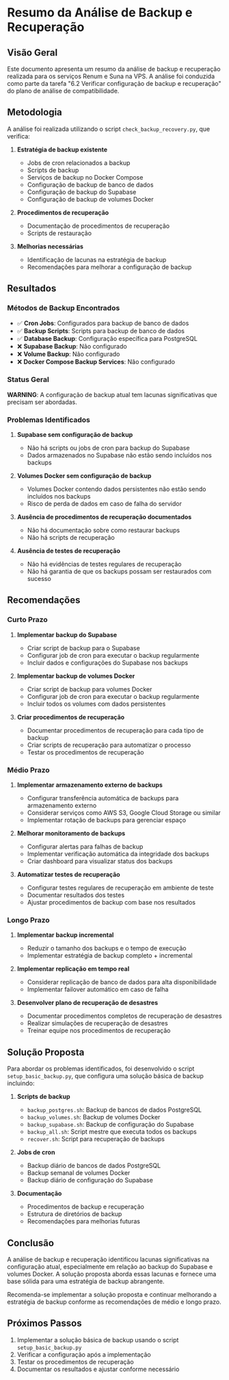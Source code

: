 # Resumo da Análise de Backup e Recuperação

## Visão Geral

Este documento apresenta um resumo da análise de backup e recuperação realizada para os serviços Renum e Suna na VPS. A análise foi conduzida como parte da tarefa "6.2 Verificar configuração de backup e recuperação" do plano de análise de compatibilidade.

## Metodologia

A análise foi realizada utilizando o script `check_backup_recovery.py`, que verifica:

1. **Estratégia de backup existente**
   - Jobs de cron relacionados a backup
   - Scripts de backup
   - Serviços de backup no Docker Compose
   - Configuração de backup de banco de dados
   - Configuração de backup do Supabase
   - Configuração de backup de volumes Docker

2. **Procedimentos de recuperação**
   - Documentação de procedimentos de recuperação
   - Scripts de restauração

3. **Melhorias necessárias**
   - Identificação de lacunas na estratégia de backup
   - Recomendações para melhorar a configuração de backup

## Resultados

### Métodos de Backup Encontrados

- ✅ **Cron Jobs**: Configurados para backup de banco de dados
- ✅ **Backup Scripts**: Scripts para backup de banco de dados
- ✅ **Database Backup**: Configuração específica para PostgreSQL
- ❌ **Supabase Backup**: Não configurado
- ❌ **Volume Backup**: Não configurado
- ❌ **Docker Compose Backup Services**: Não configurado

### Status Geral

**WARNING**: A configuração de backup atual tem lacunas significativas que precisam ser abordadas.

### Problemas Identificados

1. **Supabase sem configuração de backup**
   - Não há scripts ou jobs de cron para backup do Supabase
   - Dados armazenados no Supabase não estão sendo incluídos nos backups

2. **Volumes Docker sem configuração de backup**
   - Volumes Docker contendo dados persistentes não estão sendo incluídos nos backups
   - Risco de perda de dados em caso de falha do servidor

3. **Ausência de procedimentos de recuperação documentados**
   - Não há documentação sobre como restaurar backups
   - Não há scripts de recuperação

4. **Ausência de testes de recuperação**
   - Não há evidências de testes regulares de recuperação
   - Não há garantia de que os backups possam ser restaurados com sucesso

## Recomendações

### Curto Prazo

1. **Implementar backup do Supabase**
   - Criar script de backup para o Supabase
   - Configurar job de cron para executar o backup regularmente
   - Incluir dados e configurações do Supabase nos backups

2. **Implementar backup de volumes Docker**
   - Criar script de backup para volumes Docker
   - Configurar job de cron para executar o backup regularmente
   - Incluir todos os volumes com dados persistentes

3. **Criar procedimentos de recuperação**
   - Documentar procedimentos de recuperação para cada tipo de backup
   - Criar scripts de recuperação para automatizar o processo
   - Testar os procedimentos de recuperação

### Médio Prazo

1. **Implementar armazenamento externo de backups**
   - Configurar transferência automática de backups para armazenamento externo
   - Considerar serviços como AWS S3, Google Cloud Storage ou similar
   - Implementar rotação de backups para gerenciar espaço

2. **Melhorar monitoramento de backups**
   - Configurar alertas para falhas de backup
   - Implementar verificação automática da integridade dos backups
   - Criar dashboard para visualizar status dos backups

3. **Automatizar testes de recuperação**
   - Configurar testes regulares de recuperação em ambiente de teste
   - Documentar resultados dos testes
   - Ajustar procedimentos de backup com base nos resultados

### Longo Prazo

1. **Implementar backup incremental**
   - Reduzir o tamanho dos backups e o tempo de execução
   - Implementar estratégia de backup completo + incremental

2. **Implementar replicação em tempo real**
   - Considerar replicação de banco de dados para alta disponibilidade
   - Implementar failover automático em caso de falha

3. **Desenvolver plano de recuperação de desastres**
   - Documentar procedimentos completos de recuperação de desastres
   - Realizar simulações de recuperação de desastres
   - Treinar equipe nos procedimentos de recuperação

## Solução Proposta

Para abordar os problemas identificados, foi desenvolvido o script `setup_basic_backup.py`, que configura uma solução básica de backup incluindo:

1. **Scripts de backup**
   - `backup_postgres.sh`: Backup de bancos de dados PostgreSQL
   - `backup_volumes.sh`: Backup de volumes Docker
   - `backup_supabase.sh`: Backup de configuração do Supabase
   - `backup_all.sh`: Script mestre que executa todos os backups
   - `recover.sh`: Script para recuperação de backups

2. **Jobs de cron**
   - Backup diário de bancos de dados PostgreSQL
   - Backup semanal de volumes Docker
   - Backup diário de configuração do Supabase

3. **Documentação**
   - Procedimentos de backup e recuperação
   - Estrutura de diretórios de backup
   - Recomendações para melhorias futuras

## Conclusão

A análise de backup e recuperação identificou lacunas significativas na configuração atual, especialmente em relação ao backup do Supabase e volumes Docker. A solução proposta aborda essas lacunas e fornece uma base sólida para uma estratégia de backup abrangente.

Recomenda-se implementar a solução proposta e continuar melhorando a estratégia de backup conforme as recomendações de médio e longo prazo.

## Próximos Passos

1. Implementar a solução básica de backup usando o script `setup_basic_backup.py`
2. Verificar a configuração após a implementação
3. Testar os procedimentos de recuperação
4. Documentar os resultados e ajustar conforme necessário